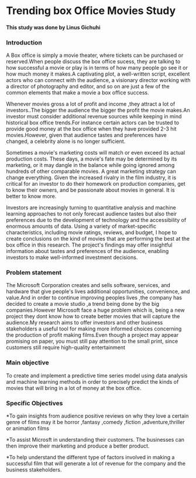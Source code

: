 
# Trending box Office Movies Study

#### This study was done by Linus Gichuhi

### Introduction
A Box office is simply a movie theater, where tickets can be purchased or reserved.When people discuss the box office sucess, they are talking to how successful a movie or play is in terms of how many people go see it or how much money it makes.A captivating plot, a well-written script, excellent actors who can connect with the audience, a visionary director working with a director of photography and editor, and so on are just a few of the common elements that make a movie a box office success.

Whenever movies gross a lot of profit and income ,they attract a lot of investors..The bigger the audience the bigger the profit the movie makes.An investor must consider additional revenue sources while keeping in mind historical box office trends.For instance certain actors can be trusted to provide good money at the box office when they have provided 2-3 hit movies.However, given that audience tastes and preferences have changed, a celebrity alone is no longer sufficient.

Sometimes a movie's marketing costs will match or even exceed its actual production costs. These days, a movie's fate may be determined by its marketing, or it may dangle in the balance while going ignored among hundreds of other comparable movies. A great marketing strategy can change everything. Given the increased rivalry in the film industry, it is critical for an investor to do their homework on production companies, get to know their owners, and be passionate about movies in general. It is better to know more.

Investors are increasingly turning to quantitative analysis and machine learning approaches to not only forecast audience tastes but also their preferences due to the development of technology and the accessibility of enormous amounts of  data. Using a variety of market-specific characteristics, including movie ratings, reviews, and budget, I hope to create conclusions on the kind of movies that are performing the best at the box office in this research. The project's findings may offer insightful information about tastes and preferences of the audience, enabling investors to make well-informed investment decisions.
### Problem statement
The Microsoft Corporation creates and sells software, services, and hardware that give people's lives additional opportunities, convenience, and value.And in order to continue improving peoples lives ,the company has decided to create a movie studio ,a trend being done by the big companies.However Microsoft face a huge problem which is, being a new project they dont know how to create better movies that will capture the audience.My research aims to offer investors and other business stakeholders a useful tool for making more informed choices concerning the production of profit making films.Even though a project may appear promising on paper, you must still pay attention to the small print, since customers still require high-quality entertainment

### Main objective
To create and implement a predictive time series model using data analysis and machine learning methods in order to precisely predict the kinds of movies that will bring in a lot of money at the box office.

### Specific Objectives
*To gain insights from audience positive reviews on why they love a certain genre of films may it be horror ,fantasy ,comedy ,fiction      ,adventure,thriller or animation films

*To assist Microsft in understanding their customers. The businesses can then improve their marketing and produce a better product. 

*To help understand the different type of factors involved in making a successful film that will generate a lot of revenue for the company and the business stakeholders.


